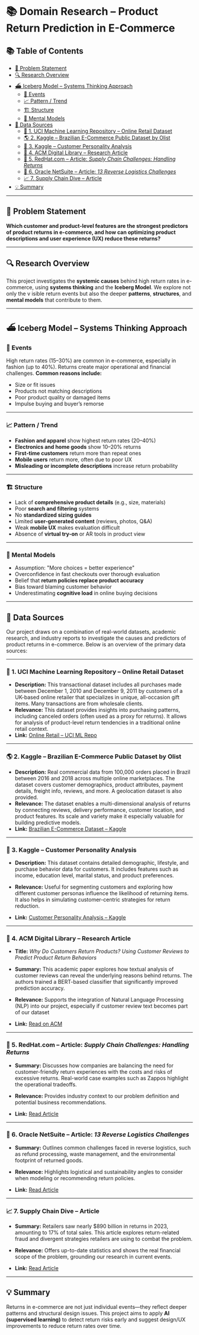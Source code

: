 # 📚 Domain Research – Product Return Prediction in E-Commerce

## 📚 Table of Contents

*   [🧠 Problem Statement](#-problem-statement)
*   [🔍 Research Overview](#-research-overview)
*   [⛴️ Iceberg Model – Systems Thinking Approach](#️-iceberg-model--systems-thinking-approach)
    *   [📌 Events](#-events)
    *   [📈 Pattern / Trend](#-pattern--trend)
    *   [🏗️ Structure](#️-structure)
    *   [💭 Mental Models](#-mental-models)
*   [📂 Data Sources](#-data-sources)
    *   [🔢 1. UCI Machine Learning Repository – Online Retail Dataset](#-1-uci-machine-learning-repository--online-retail-dataset)
    *   [🌎 2. Kaggle – Brazilian E-Commerce Public Dataset by Olist](#-2-kaggle--brazilian-e-commerce-public-dataset-by-olist)
    *   [👥 3. Kaggle – Customer Personality Analysis](#-3-kaggle--customer-personality-analysis)
    *   [📖 4. ACM Digital Library – Research Article](#-4-acm-digital-library--research-article)
    *   [🧾 5. RedHat.com – Article: *Supply Chain Challenges: Handling Returns*](#-5-redhatcom--article-supply-chain-challenges-handling-returns)
    *   [🔄 6. Oracle NetSuite – Article: *13 Reverse Logistics Challenges*](#-6-oracle-netsuite--article-13-reverse-logistics-challenges)
    *   [📈 7. Supply Chain Dive – Article](#-7-supply-chain-dive--article)
*   [💡 Summary](#-summary)

---

## 🧠 Problem Statement

**Which customer and product-level features are
the strongest predictors of product returns
in e-commerce, and how can optimizing product descriptions
and user experience (UX) reduce these returns?**

---

## 🔍 Research Overview

This project investigates the **systemic causes**
behind high return rates in e-commerce, using **systems thinking** and
the **Iceberg Model**. We explore not only the v
isible return events but also the deeper **patterns**, **structures**,
and **mental models** that contribute to them.

---

## ⛴️ Iceberg Model – Systems Thinking Approach

### 📌 Events

High return rates (15–30%) are common in e-commerce,
especially in fashion (up to 40%).
Returns create major operational and financial challenges.
**Common reasons include:**

*   Size or fit issues
*   Products not matching descriptions
*   Poor product quality or damaged items
*   Impulse buying and buyer’s remorse

---

### 📈 Pattern / Trend

*   **Fashion and apparel** show highest return rates (20–40%)
*   **Electronics and home goods** show 10–20% returns
*   **First-time customers** return more than repeat ones
*   **Mobile users** return more, often due to poor UX
*   **Misleading or incomplete descriptions** increase return probability

---

### 🏗️ Structure

*   Lack of **comprehensive product details** (e.g., size, materials)
*   Poor **search and filtering** systems
*   No **standardized sizing guides**
*   Limited **user-generated content** (reviews, photos, Q\&A)
*   Weak **mobile UX** makes evaluation difficult
*   Absence of **virtual try-on** or AR tools in product view

---

### 💭 Mental Models

*   Assumption: "More choices = better experience"
*   Overconfidence in fast checkouts over thorough evaluation
*   Belief that **return policies replace product accuracy**
*   Bias toward blaming customer behavior
*   Underestimating **cognitive load** in online buying decisions

---

## 📂 Data Sources

Our project draws on a combination of real-world datasets, academic research,
and industry reports to investigate the causes and predictors of product returns
in e-commerce. Below is an overview of the primary data sources:

---

### 🔢 1. UCI Machine Learning Repository – Online Retail Dataset

*   **Description:** This transactional dataset includes all purchases made between
    December 1, 2010 and December 9, 2011 by customers of a UK-based online retailer
    that specializes in unique, all-occasion gift items. Many transactions are from
    wholesale clients.
*   **Relevance:** This dataset provides insights into purchasing patterns,
    including canceled orders (often used as a proxy for returns).
    It allows for analysis of product-level return tendencies in a traditional online
    retail context.
*   **Link:** [Online Retail – UCI ML Repo](https://archive.ics.uci.edu/dataset/352/online+retail)

---

### 🌎 2. Kaggle – Brazilian E-Commerce Public Dataset by Olist

*   **Description:** Real commercial data from 100,000 orders placed in Brazil
    between 2016 and 2018 across multiple online marketplaces. The dataset covers
    customer demographics, product attributes, payment details, freight info, reviews,
    and more. A geolocation dataset is also provided.
*   **Relevance:** The dataset enables a multi-dimensional analysis of returns by
    connecting reviews, delivery performance, customer location, and product
    features. Its scale and variety make it especially valuable for building
    predictive models.
*   **Link:** [Brazilian E-Commerce Dataset – Kaggle](https://www.kaggle.com/datasets/olistbr/brazilian-ecommerce)

---

### 👥 3. Kaggle – Customer Personality Analysis

*   **Description:** This dataset contains detailed demographic, lifestyle,
    and purchase behavior data for customers. It includes features such as income,
    education level, marital status, and product preferences.

*   **Relevance:** Useful for segmenting customers and exploring how different
    customer personas influence the likelihood of returning items. It also helps in
    simulating customer-centric strategies for return reduction.
*   **Link:** [Customer Personality Analysis – Kaggle](https://www.kaggle.com/datasets/imakash3011/customer-personality-analysis)

---

### 📖 4. ACM Digital Library – Research Article

*   **Title:** *Why Do Customers Return Products? Using Customer Reviews to Predict
    Product Return Behaviors*

*   **Summary:** This academic paper explores how textual analysis of customer reviews
    can reveal the underlying reasons behind returns.
    The authors trained a BERT-based classifier that significantly improved
    prediction accuracy.
*   **Relevance:** Supports the integration of Natural Language Processing (NLP)
    into our project, especially if customer review text becomes part of our dataset
*   **Link:** [Read on ACM](https://dl.acm.org/doi/abs/10.1145/3627508.3638326)

---

### 🧾 5. RedHat.com – Article: *Supply Chain Challenges: Handling Returns*

*   **Summary:** Discusses how companies are balancing the need for
    customer-friendly return experiences with the costs and risks of excessive returns.
    Real-world case examples such as Zappos highlight the operational tradeoffs.

*   **Relevance:** Provides industry context to our problem definition and
    potential business recommendations.
*   **Link:** [Read Article](https://www.redhat.com/en/blog/supply-chain-optimization-handling-returns)

---

### 🔄 6. Oracle NetSuite – Article: *13 Reverse Logistics Challenges*

*   **Summary:** Outlines common challenges faced in reverse logistics, such as
    refund processing, waste management, and the environmental footprint of returned
    goods.

*   **Relevance:** Highlights logistical and sustainability angles to consider when
    modeling or recommending return policies.
*   **Link:** [Read Article](https://www.netsuite.com/portal/resource/articles/inventory-management/reverse-logistics-challenges.shtml)

---

### 📈 7. Supply Chain Dive – Article

*   **Summary:** Retailers saw nearly $890 billion in returns in 2023, amounting to
    17% of total sales. This article explores return-related fraud and divergent
    strategies retailers are using to combat the problem.

*   **Relevance:** Offers up-to-date statistics and shows the real financial scope
    of the problem, grounding our research in current events.
*   **Link:** [Read Article](https://www.supplychaindive.com/news/retail-online-returns-reverse-logistics-challenges/737716/)

---

## 💡 Summary

Returns in e-commerce are not just individual events—they reflect deeper patterns
and structural design issues. This project aims to apply
**AI (supervised learning)** to detect return risks early and suggest
design/UX improvements to reduce return rates over time.